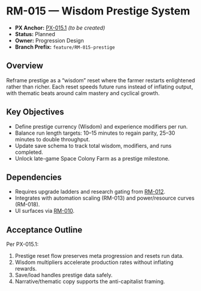 # RM-015 — Wisdom Prestige System

- **PX Anchor:** [PX-015.1](../prompts/PX-015.1.md) _(to be created)_
- **Status:** Planned
- **Owner:** Progression Design
- **Branch Prefix:** `feature/RM-015-prestige`

## Overview
Reframe prestige as a “wisdom” reset where the farmer restarts enlightened rather than richer. Each reset speeds future runs instead of inflating output, with thematic beats around calm mastery and cyclical growth.

## Key Objectives
- Define prestige currency (Wisdom) and experience modifiers per run.
- Balance run length targets: 10–15 minutes to regain parity, 25–30 minutes to double throughput.
- Update save schema to track total wisdom, modifiers, and runs completed.
- Unlock late-game Space Colony Farm as a prestige milestone.

## Dependencies
- Requires upgrade ladders and research gating from [RM-012](RM-012.md).
- Integrates with automation scaling (RM-013) and power/resource curves (RM-018).
- UI surfaces via [RM-010](RM-010.md).

## Acceptance Outline
Per PX-015.1:
1. Prestige reset flow preserves meta progression and resets run data.
2. Wisdom multipliers accelerate production rates without inflating rewards.
3. Save/load handles prestige data safely.
4. Narrative/thematic copy supports the anti-capitalist framing.
